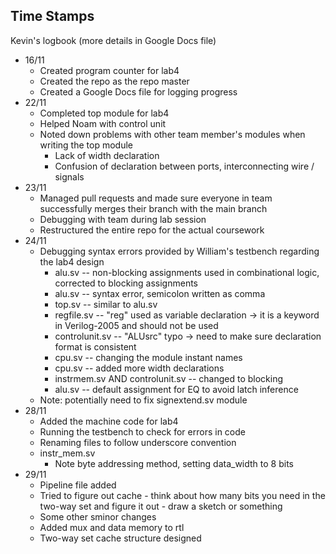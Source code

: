 ## Time Stamps

Kevin's logbook (more details in Google Docs file)

- 16/11
  - Created program counter for lab4
  - Created the repo as the repo master
  - Created a Google Docs file for logging progress
- 22/11
  - Completed top module for lab4
  - Helped Noam with control unit
  - Noted down problems with other team member's modules when writing the top module
    - Lack of width declaration
    - Confusion of declaration between ports, interconnecting wire / signals
- 23/11
  - Managed pull requests and made sure everyone in team successfully merges their branch with the main branch
  - Debugging with team during lab session
  - Restructured the entire repo for the actual coursework
- 24/11
  - Debugging syntax errors provided by William's testbench regarding the lab4 design
    - alu.sv -- non-blocking assignments used in combinational logic, corrected to blocking assignments
    - alu.sv -- syntax error, semicolon written as comma
    - top.sv -- similar to alu.sv
    - regfile.sv -- "reg" used as variable declaration -> it is a keyword in Verilog-2005 and should not be used
    - controlunit.sv -- "ALUsrc" typo -> need to make sure declaration format is consistent
    - cpu.sv -- changing the module instant names
    - cpu.sv -- added more width declarations
    - instrmem.sv AND controlunit.sv -- changed to blocking
    - alu.sv -- default assignment for EQ to avoid latch inference
  - Note: potentially need to fix signextend.sv module
- 28/11
  - Added the machine code for lab4
  - Running the testbench to check for errors in code
  - Renaming files to follow underscore convention
  - instr_mem.sv
    - Note byte addressing method, setting data_width to 8 bits
- 29/11
  - Pipeline file added
  - Tried to figure out cache - think about how many bits you need in the two-way set and figure it out - draw a sketch or something
  - Some other sminor changes
  - Added mux and data memory to rtl
  - Two-way set cache structure designed